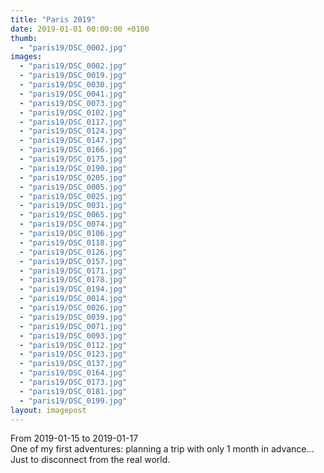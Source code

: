 ```yaml
---
title: "Paris 2019"
date: 2019-01-01 00:00:00 +0100
thumb: 
  - "paris19/DSC_0002.jpg"
images: 
  - "paris19/DSC_0002.jpg"
  - "paris19/DSC_0019.jpg"
  - "paris19/DSC_0030.jpg"
  - "paris19/DSC_0041.jpg"
  - "paris19/DSC_0073.jpg"
  - "paris19/DSC_0102.jpg"
  - "paris19/DSC_0117.jpg"
  - "paris19/DSC_0124.jpg"
  - "paris19/DSC_0147.jpg"
  - "paris19/DSC_0166.jpg"
  - "paris19/DSC_0175.jpg"
  - "paris19/DSC_0190.jpg"
  - "paris19/DSC_0205.jpg"
  - "paris19/DSC_0005.jpg"
  - "paris19/DSC_0025.jpg"
  - "paris19/DSC_0031.jpg"
  - "paris19/DSC_0065.jpg"
  - "paris19/DSC_0074.jpg"
  - "paris19/DSC_0106.jpg"
  - "paris19/DSC_0118.jpg"
  - "paris19/DSC_0126.jpg"
  - "paris19/DSC_0157.jpg"
  - "paris19/DSC_0171.jpg"
  - "paris19/DSC_0178.jpg"
  - "paris19/DSC_0194.jpg"
  - "paris19/DSC_0014.jpg"
  - "paris19/DSC_0026.jpg"
  - "paris19/DSC_0039.jpg"
  - "paris19/DSC_0071.jpg"
  - "paris19/DSC_0093.jpg"
  - "paris19/DSC_0112.jpg"
  - "paris19/DSC_0123.jpg"
  - "paris19/DSC_0137.jpg"
  - "paris19/DSC_0164.jpg"
  - "paris19/DSC_0173.jpg"
  - "paris19/DSC_0181.jpg"
  - "paris19/DSC_0199.jpg"
layout: imagepost
---
```


From 2019-01-15 to 2019-01-17  
One of my first adventures: planning a trip with only 1 month in advance... Just to disconnect from the real world.